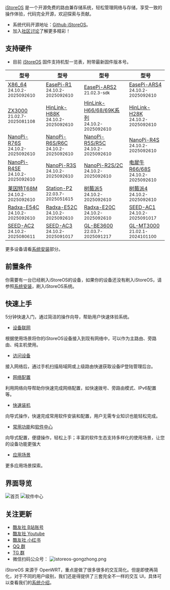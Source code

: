 [iStoreOS](https://www.istoreos.com) 是一个开源免费的路由兼存储系统，轻松管理网络与存储，享受一致的操作体验，代码完全开源，欢迎探索与贡献。
- 系统代码开源地址：[Github iStoreOS](https://www.github.com/istoreos/istoreos)。
- 加入[社区讨论](https://github.com/istoreos/istoreos/discussions)了解更多精彩！

## 支持硬件

* 目前 [iStoreOS](https://site.istoreos.com/firmware) 固件支持机型一览表，附带最新固件版本号。

| 型号 | 型号 | 型号 | 型号 |
|------|------|------|------|
| [X86_64](https://site.istoreos.com/firmware/download?devicename=x86_64&firmware=iStoreOS)<br><small>24.10.2-2025092610</small> | [EasePi-R1](https://site.istoreos.com/firmware/download?devicename=easepi-r1&firmware=iStoreOS)<br><small>24.10.2-2025092610</small> | [EasePi-ARS2](https://site.istoreos.com/firmware/download?devicename=ars2&firmware=iStoreOS)<br><small>21.02.3-sdk</small> | [EasePi-ARS4](http://fw.koolcenter.com/iStoreOS/ars4/)<br><small>24.10.2-2025092610</small> | 
| [ZX3000](https://site.istoreos.com/firmware/download?devicename=zx3000&firmware=iStoreOS)<br><small>21.02.7-2025081108</small> | [HinLink-H88K](https://site.istoreos.com/firmware/download?devicename=h88k&firmware=iStoreOS)<br><small>24.10.2-2025092610</small> | [HinLink-H66/68/69K系列](https://site.istoreos.com/firmware/download?devicename=h6xk&firmware=iStoreOS)<br><small>24.10.2-2025092610</small> | [HinLink-H28K](https://site.istoreos.com/firmware/download?devicename=h28k&firmware=iStoreOS)<br><small>24.10.2-2025092610</small> |
| [NanoPi-R76S](https://site.istoreos.com/firmware/download?devicename=r76s&firmware=iStoreOS)<br><small>24.10.2-2025092610</small> | [NanoPi-R6S/R6C](https://site.istoreos.com/firmware/download?devicename=r6s&firmware=iStoreOS)<br><small>24.10.2-2025092610</small> | [NanoPi-R5S/R5C](https://site.istoreos.com/firmware/download?devicename=r5s&firmware=iStoreOS)<br><small>24.10.2-2025092610</small> | [NanoPi-R4S](https://site.istoreos.com/firmware/download?devicename=r4s&firmware=iStoreOS)<br><small>24.10.2-2025092610</small> |
| [NanoPi-R4SE](https://site.istoreos.com/firmware/download?devicename=r4se&firmware=iStoreOS)<br><small>24.10.2-2025092610</small> | [NanoPi-R3S](https://site.istoreos.com/firmware/download?devicename=r3s&firmware=iStoreOS)<br><small>24.10.2-2025092610</small> | [NanoPi-R2S/2C](https://site.istoreos.com/firmware/download?devicename=r2s&firmware=iStoreOS)<br><small>24.10.2-2025092610</small> | [电犀牛R66/68S](https://site.istoreos.com/firmware/download?devicename=r6xs&firmware=iStoreOS)<br><small>24.10.2-2025092610</small> |
| [莱因特T68M](https://site.istoreos.com/firmware/download?devicename=t68m&firmware=iStoreOS)<br><small>24.10.2-2025092610</small> | [Station-P2](https://site.istoreos.com/firmware/download?devicename=station-p2&firmware=iStoreOS)<br><small>22.03.7-2025051615</small> | [树莓派5](https://site.istoreos.com/firmware/download?devicename=rpi5&firmware=iStoreOS)<br><small>24.10.2-2025092610</small> | [树莓派4](https://site.istoreos.com/firmware/download?devicename=rpi4&firmware=iStoreOS)<br><small>24.10.2-2025092610</small> | 
| [Radxa-E54C](https://site.istoreos.com/firmware/download?devicename=e54c&firmware=iStoreOS)<br><small>24.10.2-2025092610</small> | [Radxa-E52C](https://site.istoreos.com/firmware/download?devicename=e52c&firmware=iStoreOS)<br><small>24.10.2-2025092610</small> | [Radxa-E20C](https://site.istoreos.com/firmware/download?devicename=e20c&firmware=iStoreOS)<br><small>24.10.2-2025092610</small> | [SEED-AC1](https://site.istoreos.com/firmware/download?devicename=seed-ac1&firmware=iStoreOS)<br><small>24.10.2-2025091017</small> |
| [SEED-AC2](https://site.istoreos.com/firmware/download?devicename=seed-ac2&firmware=iStoreOS)<br><small>24.10.2-2025080611</small> | [SEED-AC3](https://site.istoreos.com/firmware/download?devicename=seed-ac3&firmware=iStoreOS)<br><small>24.10.2-2025091017</small> | [GL-BE3600](https://site.istoreos.com/firmware/download?devicename=gl-be3600&firmware=iStoreOS)<br><small>22.03.7-2025091217</small> | [GL-MT3000](https://site.istoreos.com/firmware/download?devicename=mt3000&firmware=iStoreOS)<br><small>21.02.1-2024101100</small> |


更多设备请看[系统安装](/zh/guide/istoreos/install.html)部分。

## 前置条件

你需要有一台已经刷入iStoreOS的设备，如果你的设备还没有刷入iStoreOS，请参照[系统安装](/zh/guide/istoreos/install.html)，刷入iStoreOS系统。

## 快速上手

5分钟快速入门，通过简洁的操作向导，帮助用户快速体验系统。

- [设备联网](/zh/guide/istoreos/network/wired_connection.html)

根据使用场景将你的iStoreOS设备接入到现有网络中，可以作为主路由、旁路由、纯主机使用。

- [访问设备](/zh/guide/istoreos/network/check_connection.html)

接入网络后，通过手机扫描局域网或上级路由快速获取设备IP登陆管理后台。

- [网络配置](/zh/guide/istoreos/basic/network_guide.html)

利用网络向导帮助你快速完成网络配置，如快速拨号、旁路由模式、IPv6配置等。

- [快速装机](/zh/guide/istoreos/basic/install_guide.html)

向导式操作，快速完成常用软件安装和配置，用户无需专业知识也能轻松完成。

- [常用功能](/zh/guide/istoreos/basic/page.html)和[软件中心](https://doc.linkease.com/zh/guide/istore/)

向导式配置，便捷操作，轻松上手；丰富的软件生态支持多样化的使用场景，让您的设备功能更强大

- [应用场景](/zh/guide/istoreos/practice/homeNas.html)

更多应用场景探索。

<!-- * [固件安装](/zh/guide/istoreos/install_ars2.html)
* [更多固件下载](https://www.koolcenter.com/fw)
* [网络配置向导](/zh/guide/istoreos/basic/network_guide.html)
* [常用功能](/zh/guide/istoreos/basic/page.html) -->

## 界面导览

![首页](./preview/geek-preview1.jpg)
![软件中心](./preview/geek-istore-preview2.jpg)

## 关注更新

* [酷友社 B站账号](https://space.bilibili.com/1492058311?spm_id_from=333.788.0.0)
* [酷友社 Youtube](https://www.youtube.com/channel/UCvENMyIFurJi_SrnbnbyiZw)
* [酷友社 小红书](https://www.xiaohongshu.com/user/profile/66eaa6e4000000001d0307af)
* [QQ 群](https://www.koolcenter.com/posts/117)
* [TG 群](https://t.me/+QwxW7aimSMeRdQJX)
* 微信扫码公众号：
![istoreos-gongzhong.png](./preview/istoreos-gongzhong.png)

iStoreOS 来源于 OpenWRT，重点是做了很多很多的交互简化。但是即使再简化，对于不同的用户级别，我们还是得提供了三套完全不一样的交互 UI，具体可以查看我们的[系统介绍](/zh/guide/istoreos/storeos_introduce.html)。


